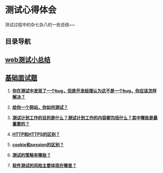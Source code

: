 # 测试心得体会
测试过程中的杂七杂八的一些总结~~

## 目录导航 ##

## [web测试小总结](https://github.com/StrawberryFlavor/Software-Test-Engineer/blob/master/Testing%20Web.md#%E6%80%BB%E7%BB%93%E4%B8%8B%E9%81%87%E5%88%B0%E7%9A%84web%E6%B5%8B%E8%AF%95%E7%9A%84%E6%97%B6%E5%80%99%E9%9C%80%E8%A6%81%E6%B3%A8%E6%84%8F%E7%9A%84%E5%9C%B0%E6%96%B9) ##

## [基础面试题](https://github.com/StrawberryFlavor/Software-Test-Engineer/blob/master/%E8%BD%AF%E4%BB%B6%E6%B5%8B%E8%AF%95%E5%B7%A5%E7%A8%8B%E5%B8%88%E7%9A%84%E9%9D%A2%E8%AF%95%E9%A2%98/%E5%9F%BA%E6%9C%AC%E9%9D%A2%E8%AF%95%E9%A2%98.md#%E5%9F%BA%E6%9C%AC%E9%9D%A2%E8%AF%95%E9%A2%98) ##

1. **[你在测试中发现了一个bug，但是开发经理认为这不是一个bug，你应该怎样解决？](https://github.com/StrawberryFlavor/Software-Test-Engineer/blob/master/%E8%BD%AF%E4%BB%B6%E6%B5%8B%E8%AF%95%E5%B7%A5%E7%A8%8B%E5%B8%88%E7%9A%84%E9%9D%A2%E8%AF%95%E9%A2%98/%E5%9F%BA%E6%9C%AC%E9%9D%A2%E8%AF%95%E9%A2%98.md#%E4%BD%A0%E5%9C%A8%E6%B5%8B%E8%AF%95%E4%B8%AD%E5%8F%91%E7%8E%B0%E4%BA%86%E4%B8%80%E4%B8%AAbug%E4%BD%86%E6%98%AF%E5%BC%80%E5%8F%91%E7%BB%8F%E7%90%86%E8%AE%A4%E4%B8%BA%E8%BF%99%E4%B8%8D%E6%98%AF%E4%B8%80%E4%B8%AAbug%E4%BD%A0%E5%BA%94%E8%AF%A5%E6%80%8E%E6%A0%B7%E8%A7%A3%E5%86%B3)**

2. **[给你一个网站，你如何测试？](https://github.com/StrawberryFlavor/Software-Test-Engineer/blob/master/%E8%BD%AF%E4%BB%B6%E6%B5%8B%E8%AF%95%E5%B7%A5%E7%A8%8B%E5%B8%88%E7%9A%84%E9%9D%A2%E8%AF%95%E9%A2%98/%E5%9F%BA%E6%9C%AC%E9%9D%A2%E8%AF%95%E9%A2%98.md#%E7%BB%99%E4%BD%A0%E4%B8%80%E4%B8%AA%E7%BD%91%E7%AB%99%E4%BD%A0%E5%A6%82%E4%BD%95%E6%B5%8B%E8%AF%95)**

3. **[测试计划工作的目的是什么？测试计划工作的内容都包括什么？其中哪些是最重要的？](https://github.com/StrawberryFlavor/Software-Test-Engineer/blob/master/%E8%BD%AF%E4%BB%B6%E6%B5%8B%E8%AF%95%E5%B7%A5%E7%A8%8B%E5%B8%88%E7%9A%84%E9%9D%A2%E8%AF%95%E9%A2%98/%E5%9F%BA%E6%9C%AC%E9%9D%A2%E8%AF%95%E9%A2%98.md#%E6%B5%8B%E8%AF%95%E8%AE%A1%E5%88%92%E5%B7%A5%E4%BD%9C%E7%9A%84%E7%9B%AE%E7%9A%84%E6%98%AF%E4%BB%80%E4%B9%88%E6%B5%8B%E8%AF%95%E8%AE%A1%E5%88%92%E5%B7%A5%E4%BD%9C%E7%9A%84%E5%86%85%E5%AE%B9%E9%83%BD%E5%8C%85%E6%8B%AC%E4%BB%80%E4%B9%88%E5%85%B6%E4%B8%AD%E5%93%AA%E4%BA%9B%E6%98%AF%E6%9C%80%E9%87%8D%E8%A6%81%E7%9A%84)**

4. **[HTTP和HTTPS的区别？](https://github.com/StrawberryFlavor/Software-Test-Engineer/blob/master/%E8%BD%AF%E4%BB%B6%E6%B5%8B%E8%AF%95%E5%B7%A5%E7%A8%8B%E5%B8%88%E7%9A%84%E9%9D%A2%E8%AF%95%E9%A2%98/%E5%9F%BA%E6%9C%AC%E9%9D%A2%E8%AF%95%E9%A2%98.md#http%E5%92%8Chttps%E7%9A%84%E5%8C%BA%E5%88%AB)**

5. **[cookie和session的区别？](https://github.com/StrawberryFlavor/Software-Test-Engineer/blob/master/%E8%BD%AF%E4%BB%B6%E6%B5%8B%E8%AF%95%E5%B7%A5%E7%A8%8B%E5%B8%88%E7%9A%84%E9%9D%A2%E8%AF%95%E9%A2%98/%E5%9F%BA%E6%9C%AC%E9%9D%A2%E8%AF%95%E9%A2%98.md#cookie%E5%92%8Csession%E7%9A%84%E5%8C%BA%E5%88%AB)**

6. **[测试的策略有哪些？](https://github.com/StrawberryFlavor/Software-Test-Engineer/blob/master/%E8%BD%AF%E4%BB%B6%E6%B5%8B%E8%AF%95%E5%B7%A5%E7%A8%8B%E5%B8%88%E7%9A%84%E9%9D%A2%E8%AF%95%E9%A2%98/%E5%9F%BA%E6%9C%AC%E9%9D%A2%E8%AF%95%E9%A2%98.md#%E6%B5%8B%E8%AF%95%E7%9A%84%E7%AD%96%E7%95%A5%E6%9C%89%E5%93%AA%E4%BA%9B)**

7. **[软件测试的风险主要体现在哪里？](https://github.com/StrawberryFlavor/Software-Test-Engineer/blob/master/%E8%BD%AF%E4%BB%B6%E6%B5%8B%E8%AF%95%E5%B7%A5%E7%A8%8B%E5%B8%88%E7%9A%84%E9%9D%A2%E8%AF%95%E9%A2%98/%E5%9F%BA%E6%9C%AC%E9%9D%A2%E8%AF%95%E9%A2%98.md#%E6%B5%8B%E8%AF%95%E7%9A%84%E7%AD%96%E7%95%A5%E6%9C%89%E5%93%AA%E4%BA%9B)**